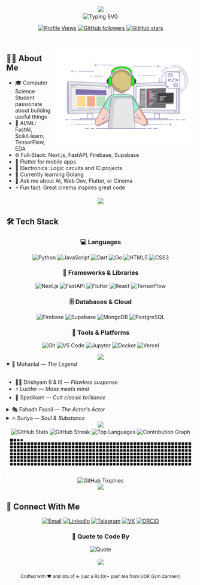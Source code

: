 <div align="center">
  <img src="https://capsule-render.vercel.app/api?type=waving&color=gradient&customColorList=0,2,2,5,30&height=280&section=header&text=Kavindu%20Sachinthe&fontSize=70&fontColor=fff&animation=fadeIn&fontAlignY=38&desc=CS%20Student%20|%20AI%20Enthusiast%20|%20Cinema%20Lover&descAlignY=51&descAlign=62"/>
</div>

<div align="center">
 <img src="https://readme-typing-svg.demolab.com?font=Fira+Code&size=28&duration=3000&pause=1000&color=00BFFF&center=true&vCenter=true&multiline=true&width=650&height=100&lines=Mohanlal+%7C+Fahadh+%7C+Suriya+cinema+fan" alt="Typing SVG" />
</div>

<div align="center">
  
[![Profile Views](https://komarev.com/ghpvc/?username=kavindus0&label=Profile%20views&color=0e75b6&style=flat)](https://github.com/kavindus0)
[![GitHub followers](https://img.shields.io/github/followers/kavindus0?label=Followers&style=social)](https://github.com/kavindus0?tab=followers)
[![GitHub stars](https://img.shields.io/github/stars/kavindus0?label=Stars&style=social)](https://github.com/kavindus0)

</div>

<br/>

<img align="right" alt="Coding" width="380" src="https://raw.githubusercontent.com/devSouvik/devSouvik/master/gif3.gif"/>

## 👨‍💻 About Me

- 🎓 Computer Science Student passionate about building useful things
- 🤖 AI/ML: FastAI, Scikit‑learn, TensorFlow, EDA
- 🌐 Full‑Stack: Next.js, FastAPI, Firebase, Supabase
- 📱 Flutter for mobile apps
- 🔌 Electronics: Logic circuits and IC projects
- 🌱 Currently learning Golang
- 💬 Ask me about AI, Web Dev, Flutter, or Cinema
- ⚡ Fun fact: Great cinema inspires great code

<div align="center">
  <img src="https://capsule-render.vercel.app/api?type=rect&color=0:00BFFF,100:6A5ACD&height=2&section=footer"/>
</div>

## 🛠️ Tech Stack

<div align="center">

### 💻 Languages
![Python](https://img.shields.io/badge/Python-3776AB?style=for-the-badge&logo=python&logoColor=white)
![JavaScript](https://img.shields.io/badge/JS-F7DF1E?style=for-the-badge&logo=javascript&logoColor=000)
![Dart](https://img.shields.io/badge/Dart-0175C2?style=for-the-badge&logo=dart&logoColor=white)
![Go](https://img.shields.io/badge/Go-00ADD8?style=for-the-badge&logo=go&logoColor=white)
![HTML5](https://img.shields.io/badge/HTML5-E34F26?style=for-the-badge&logo=html5&logoColor=white)
![CSS3](https://img.shields.io/badge/CSS3-1572B6?style=for-the-badge&logo=css3&logoColor=white)

### 🚀 Frameworks & Libraries
![Next.js](https://img.shields.io/badge/Next.js-000?style=for-the-badge&logo=next.js&logoColor=white)
![FastAPI](https://img.shields.io/badge/FastAPI-009688?style=for-the-badge&logo=fastapi&logoColor=white)
![Flutter](https://img.shields.io/badge/Flutter-02569B?style=for-the-badge&logo=flutter&logoColor=white)
![React](https://img.shields.io/badge/React-20232A?style=for-the-badge&logo=react&logoColor=61DAFB)
![TensorFlow](https://img.shields.io/badge/TensorFlow-FF6F00?style=for-the-badge&logo=tensorflow&logoColor=white)

### 🗄️ Databases & Cloud
![Firebase](https://img.shields.io/badge/Firebase-FFCA28?style=for-the-badge&logo=firebase&logoColor=000)
![Supabase](https://img.shields.io/badge/Supabase-3ECF8E?style=for-the-badge&logo=supabase&logoColor=fff)
![MongoDB](https://img.shields.io/badge/MongoDB-4EA94B?style=for-the-badge&logo=mongodb&logoColor=fff)
![PostgreSQL](https://img.shields.io/badge/Postgres-316192?style=for-the-badge&logo=postgresql&logoColor=fff)

### 🔧 Tools & Platforms
![Git](https://img.shields.io/badge/Git-F05032?style=for-the-badge&logo=git&logoColor=fff)
![VS Code](https://img.shields.io/badge/VS_Code-007ACC?style=for-the-badge&logo=visual-studio-code&logoColor=fff)
![Jupyter](https://img.shields.io/badge/Jupyter-F37626?style=for-the-badge&logo=jupyter&logoColor=fff)
![Docker](https://img.shields.io/badge/Docker-2496ED?style=for-the-badge&logo=docker&logoColor=fff)
![Vercel](https://img.shields.io/badge/Vercel-000?style=for-the-badge&logo=vercel&logoColor=fff)

</div>

<div align="center">
  <img src="https://capsule-render.vercel.app/api?type=rect&color=0:6A5ACD,100:00BFFF&height=2&section=footer"/>
</div>

<details open>
  <br>
  <summary>🌟 Mohanlal — <i>The Legend</i></summary>
  
  - 🕵️‍♂️ Drishyam (I & II) — <i>Flawless suspense</i>
  - ⚡ Lucifer — <i>Mass meets mind</i>
  - 🔨 Spadikam — <i>Cult classic brilliance</i>
</details>

<details>
  <summary>🎭 Fahadh Faasil — <i>The Actor's Actor</i></summary>
  
  - 📷 Maheshinte Prathikaaram — <i>Revenge with grace</i>
  - 🧠 Joji — <i>A Macbeth-like thriller</i>
  - 🏠 Kumbalangi Nights — <i>A dysfunctional masterpiece</i>
</details>

<details>
  <summary>🔥 Suriya — <i>Soul & Substance</i></summary>
  
  - ✈️ Soorarai Pottru — <i>Sky is never the limit</i>
  - 🕰️ 24 — <i>Time-travel done right</i>
  - ⚖️ Jai Bhim — <i>Voice for the voiceless</i>
</details>

<div align="center">
  <img src="https://capsule-render.vercel.app/api?type=rect&color=0:00BFFF,100:6A5ACD&height=2&section=footer"/>
</div>

<div align="center">

<!-- GitHub Stats -->
<picture>
  <source srcset="https://github-readme-stats.vercel.app/api?username=kavindus0&show_icons=true&theme=tokyonight&hide_border=true&bg_color=0D1117&title_color=00BFFF&icon_color=00BFFF&text_color=ffffff" media="(prefers-color-scheme: dark)" />
  <source srcset="https://github-readme-stats.vercel.app/api?username=kavindus0&show_icons=true&theme=default&hide_border=true&bg_color=ffffff&title_color=0366d6&icon_color=0366d6&text_color=24292e" media="(prefers-color-scheme: light), (prefers-color-scheme: no-preference)" />
  <img src="https://github-readme-stats.vercel.app/api?username=kavindus0&show_icons=true&theme=tokyonight&hide_border=true" alt="GitHub Stats" />
</picture>

<!-- Streak -->
<picture>
  <source srcset="https://github-readme-streak-stats.herokuapp.com?user=kavindus0&theme=tokyonight&hide_border=true&background=0D1117&stroke=00BFFF&ring=00BFFF&fire=FF6B6B&currStreakLabel=00BFFF" media="(prefers-color-scheme: dark)" />
  <source srcset="https://github-readme-streak-stats.herokuapp.com?user=kavindus0&theme=default&hide_border=true&background=ffffff&stroke=0366d6&ring=0366d6&fire=FF6B6B&currStreakLabel=0366d6" media="(prefers-color-scheme: light), (prefers-color-scheme: no-preference)" />
  <img src="https://github-readme-streak-stats.herokuapp.com?user=kavindus0&theme=tokyonight&hide_border=true" alt="GitHub Streak" />
</picture>

<!-- Top Languages -->
<picture>
  <source srcset="https://github-readme-stats.vercel.app/api/top-langs/?username=kavindus0&layout=compact&theme=tokyonight&hide_border=true&bg_color=0D1117&title_color=00BFFF&text_color=ffffff" media="(prefers-color-scheme: dark)" />
  <source srcset="https://github-readme-stats.vercel.app/api/top-langs/?username=kavindus0&layout=compact&theme=default&hide_border=true&bg_color=ffffff&title_color=0366d6&text_color=24292e" media="(prefers-color-scheme: light), (prefers-color-scheme: no-preference)" />
  <img src="https://github-readme-stats.vercel.app/api/top-langs/?username=kavindus0&layout=compact&theme=tokyonight&hide_border=true" alt="Top Languages" />
</picture>

<!-- Activity Graph -->
<picture>
  <source srcset="https://github-readme-activity-graph.vercel.app/graph?username=kavindus0&theme=tokyo-night&hide_border=true&bg_color=0D1117&color=00BFFF&line=00BFFF&point=FF6B6B" media="(prefers-color-scheme: dark)" />
  <source srcset="https://github-readme-activity-graph.vercel.app/graph?username=kavindus0&theme=github-compact&hide_border=true&bg_color=ffffff&color=0366d6&line=0366d6&point=FF6B6B" media="(prefers-color-scheme: light), (prefers-color-scheme: no-preference)" />
  <img src="https://github-readme-activity-graph.vercel.app/graph?username=kavindus0&theme=tokyo-night&hide_border=true" alt="Contribution Graph" />
</picture>

<!-- Contribution Snake (requires workflow) -->
<picture>
  <source media="(prefers-color-scheme: dark)" srcset="./assets/github-snake-dark.svg" />
  <source media="(prefers-color-scheme: light), (prefers-color-scheme: no-preference)" srcset="./assets/github-snake.svg" />
  <img alt="Snake animation" src="./assets/github-snake.svg" />
</picture>

<!-- Trophies -->
<picture>
  <source srcset="https://github-profile-trophy.vercel.app/?username=kavindus0&theme=tokyonight&no-frame=true&no-bg=true&margin-w=4&row=1" media="(prefers-color-scheme: dark)" />
  <source srcset="https://github-profile-trophy.vercel.app/?username=kavindus0&theme=flat&no-frame=true&no-bg=true&margin-w=4&row=1" media="(prefers-color-scheme: light), (prefers-color-scheme: no-preference)" />
  <img src="https://github-profile-trophy.vercel.app/?username=kavindus0&theme=tokyonight&no-frame=true&no-bg=true&margin-w=4&row=1" alt="GitHub Trophies" />
</picture>

</div>

<div align="center">
  <img src="https://capsule-render.vercel.app/api?type=rect&color=0:6A5ACD,100:00BFFF&height=2&section=footer"/>
</div>

## 🤝 Connect With Me

<div align="center">

[![Email](https://img.shields.io/badge/Email-kavindusachinthe@outlook.com-D14836?style=for-the-badge&logo=gmail&logoColor=white)](mailto:kavindusachinthe@outlook.com)
[![LinkedIn](https://img.shields.io/badge/LinkedIn-kavindus-0077B5?style=for-the-badge&logo=linkedin&logoColor=white)](https://www.linkedin.com/in/kavindus)
[![Telegram](https://img.shields.io/badge/Telegram-@kavindus0-2CA5E0?style=for-the-badge&logo=telegram&logoColor=white)](https://t.me/kavindus0)
[![VK](https://img.shields.io/badge/VK-kavindus-4C75A3?style=for-the-badge&logo=vk&logoColor=white)](https://m.vk.com/kavindus/)
[![ORCID](https://img.shields.io/badge/ORCID-0009--0002--6813--3099-A6CE39?style=for-the-badge&logo=orcid&logoColor=white)](https://orcid.org/0009-0002-6813-3099)

</div>

<div align="center">
  
### 💭 Quote to Code By
<img src="https://quotes-github-readme.vercel.app/api?type=horizontal&theme=tokyonight&quote=Great%20cinema%20inspires%20great%20code&author=Kavindu%20Sachinthe" alt="Quote" />
</div>

<br/>

<div align="center">
  <img src="https://capsule-render.vercel.app/api?type=waving&color=gradient&customColorList=0,2,2,5,30&height=120&section=footer"/>
  <p><sub>Crafted with ❤️ and lots of ☕ (just a Rs.10/= plain tea from UOK Gym Canteen)</sub></p>
</div>


